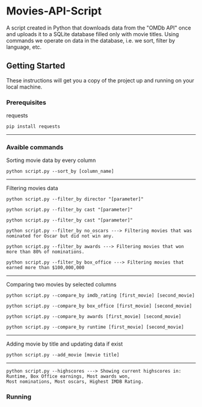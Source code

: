 # Movies-API-Script

A script created in Python that downloads data from the "OMDb API" once and uploads it to a SQLite database filled only with movie titles. Using commands we operate on data in the database, i.e. we sort, filter by language, etc.

## Getting Started

These instructions will get you a copy of the project up and running on your local machine.

### Prerequisites

requests

```
pip install requests
```
---

### Avaible commands

Sorting movie data by every column

```
python script.py --sort_by [column_name]
```
---

Filtering movies data

```
python script.py --filter_by director "[parameter]"
```
```
python script.py --filter_by cast "[parameter]"
```
```
python script.py --filter_by cast "[parameter]"
```
```
python script.py --filter_by no_oscars ---> Filtering movies that was nominated for Oscar but did not win any.
```
```
python script.py --filter_by awards ---> Filtering movies that won more than 80% of nominations.
```
```
python script.py --filter_by box_office ---> Filtering movies that earned more than $100,000,000
```
---

Comparing two movies by selected columns

```
python script.py --compare_by imdb_rating [first_movie] [second_movie]
```
```
python script.py --compare_by box_office [first_movie] [second_movie]
```
```
python script.py --compare_by awards [first_movie] [second_movie]
```
```
python script.py --compare_by runtime [first_movie] [second_movie]
```
---

Adding movie by title and updating data if exist

```
python script.py --add_movie [movie title]
```
---

```
python script.py --highscores ---> Showing current highscores in: Runtime, Box Office earnings, Most awards won, 
Most nominations, Most oscars, Highest IMDB Rating.
```

### Running


